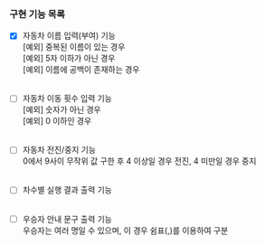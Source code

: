 ### 구현 기능 목록
 
- [x] 자동차 이름 입력(부여) 기능<br>
  [예외] 중복된 이름이 있는 경우<br>
  [예외] 5자 이하가 아닌 경우<br>
  [예외] 이름에 공백이 존재하는 경우
<br><br>
  
- [ ] 자동차 이동 횟수 입력 기능<br>
[예외] 숫자가 아닌 경우<br>
[예외] 0 이하인 경우
<br><br>

- [ ] 자동차 전진/중지 기능<br>
  0에서 9사이 무작위 값 구한 후 4 이상일 경우 전진, 4 미만일 경우 중지
  <br><br>
  
- [ ] 차수별 실행 결과 출력 기능
  <br><br>

- [ ] 우승자 안내 문구 출력 기능<br>
  우승자는 여러 명일 수 있으며, 이 경우 쉼표(,)를 이용하여 구분